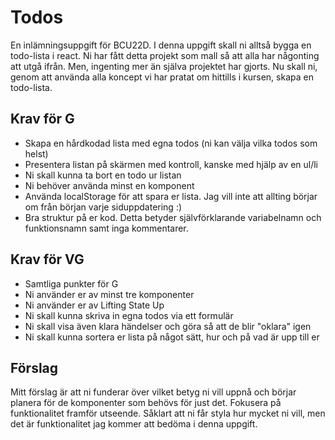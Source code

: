 # Todos

En inlämningsuppgift för BCU22D. I denna uppgift skall ni alltså bygga en todo-lista i react. Ni har fått detta projekt som mall så att alla har någonting att utgå ifrån. Men, ingenting mer än själva projektet har gjorts. Nu skall ni, genom att använda alla koncept vi har pratat om hittills i kursen, skapa en todo-lista.

## Krav för G

- Skapa en hårdkodad lista med egna todos (ni kan välja vilka todos som helst)
- Presentera listan på skärmen med kontroll, kanske med hjälp av en ul/li
- Ni skall kunna ta bort en todo ur listan
- Ni behöver använda minst en komponent
- Använda localStorage för att spara er lista. Jag vill inte att allting börjar om från början varje siduppdatering :)
- Bra struktur på er kod. Detta betyder självförklarande variabelnamn och funktionsnamn samt inga kommentarer.

## Krav för VG

- Samtliga punkter för G
- Ni använder er av minst tre komponenter
- Ni använder er av Lifting State Up
- Ni skall kunna skriva in egna todos via ett formulär
- Ni skall visa även klara händelser och göra så att de blir "oklara" igen
- Ni skall kunna sortera er lista på något sätt, hur och på vad är upp till er

## Förslag

Mitt förslag är att ni funderar över vilket betyg ni vill uppnå och börjar planera för de komponenter som behövs för just det. Fokusera på funktionalitet framför utseende. Såklart att ni får styla hur mycket ni vill, men det är funktionalitet jag kommer att bedöma i denna uppgift. 
